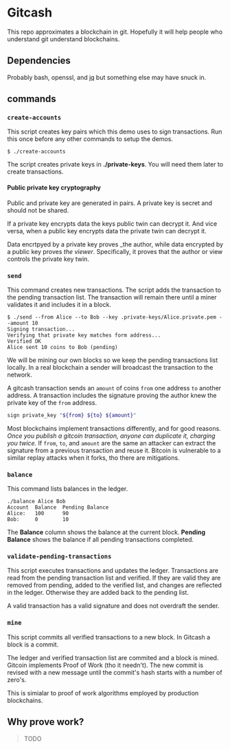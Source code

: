# Gitcash

This repo approximates a blockchain in git.
Hopefully it will help people who understand git understand blockchains.

## Dependencies

Probably bash, openssl, and [jq] but something else may have snuck in.

[jq]: https://stedolan.github.io/jq/

## commands

### `create-accounts`
This script creates key pairs which this demo uses to sign transactions.
Run this once before any other commands to setup the demos.

```
$ ./create-accounts
```

The script creates private keys in **./private-keys**.
You will need them later to create transactions.

#### Public private key cryptography

Public and private key are generated in pairs.
A private key is secret and should not be shared.

If a private key encrypts data the keys public twin can decrypt it.
And vice versa, when a public key encrypts data the private twin can decrypt it.

Data encrtpyed by a private key proves _the author, while data encrypted by a public key proves _the viewer_.
Specifically, it proves that the author or view controls the private key twin.

### `send`
This command creates new transactions.
The script adds the transaction to the pending transaction list.
The transaction will remain there until a miner validates it and includes it in a block.


```
$ ./send --from Alice --to Bob --key .private-keys/Alice.private.pem --amount 10
Signing transaction...
Verifying that private key matches form address...
Verified OK
Alice sent 10 coins to Bob (pending)
```

We will be mining our own blocks so we keep the pending transactions list locally.
In a real blockchain a sender will broadcast the transaction to the network.

A gitcash transaction sends an `amount` of coins `from` one address `to` another address.
A transaction includes the signature proving the author knew the private key of the `from` address.

```sh
sign private_key "${from} ${to} ${amount}"
```

Most blockchains implement transactions differently, and for good reasons.
_Once you publish a gitcoin transaction, anyone can duplicate it, charging you twice._
If `from`, `to`, and `amount` are the same an attacker can extract the signature from a previous transaction and reuse it.
Bitcoin is vulnerable to a similar replay attacks when it forks, tho there are mitigations.

### `balance`
This command lists balances in the ledger.

```
./balance Alice Bob
Account  Balance  Pending Balance
Alice:   100      90
Bob:     0        10
```

The **Balance** column shows the balance at the current block.
**Pending Balance** shows the balance if all pending transactions completed.

### `validate-pending-transactions`

This script executes transactions and updates the ledger.
Transactions are read from the pending transaction list and verified.
If they are valid they are removed from pending, added to the verified list, and changes are reflected in the ledger.
Otherwise they are added back to the pending list.

A valid transaction has a valid signature and does not overdraft the sender.

### `mine`

This script commits all verified transactions to a new block.
In Gitcash a block is a commit.

The ledger and verified transaction list are commited and a block is mined.
Gitcoin implements Proof of Work (tho it needn't).
The new commit is revised with a new message until the commit's hash starts with a number of zero's.

This is simialar to proof of work algorithms employed by production blockchains.


## Why prove work?

> TODO



